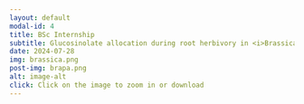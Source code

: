 ```yaml
---
layout: default
modal-id: 4
title: BSc Internship
subtitle: Glucosinolate allocation during root herbivory in <i>Brassica rapa</i>
date: 2024-07-28
img: brassica.png
post-img: brapa.png
alt: image-alt
click: Click on the image to zoom in or download
---
```

